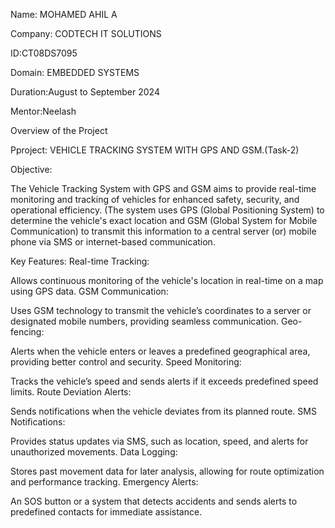 Name: MOHAMED AHIL A

Company: CODTECH IT SOLUTIONS

ID:CT08DS7095

Domain: EMBEDDED SYSTEMS

Duration:August to September 2024

Mentor:Neelash

Overview of the Project

Pproject: VEHICLE TRACKING SYSTEM WITH GPS AND GSM.(Task-2)

Objective:

The Vehicle Tracking System with GPS and GSM aims to provide real-time monitoring and tracking of vehicles for enhanced safety, security, and operational efficiency.
(The system uses GPS (Global Positioning System) to determine the vehicle's exact location and GSM (Global System for Mobile Communication) to transmit this information to a central server (or)
mobile phone via SMS or internet-based communication.

Key Features:
Real-time Tracking:

Allows continuous monitoring of the vehicle's location in real-time on a map using GPS data.
GSM Communication:

Uses GSM technology to transmit the vehicle’s coordinates to a server or designated mobile numbers, providing seamless communication.
Geo-fencing:

Alerts when the vehicle enters or leaves a predefined geographical area, providing better control and security.
Speed Monitoring:

Tracks the vehicle’s speed and sends alerts if it exceeds predefined speed limits.
Route Deviation Alerts:

Sends notifications when the vehicle deviates from its planned route.
SMS Notifications:

Provides status updates via SMS, such as location, speed, and alerts for unauthorized movements.
Data Logging:

Stores past movement data for later analysis, allowing for route optimization and performance tracking.
Emergency Alerts:

An SOS button or a system that detects accidents and sends alerts to predefined contacts for immediate assistance.

